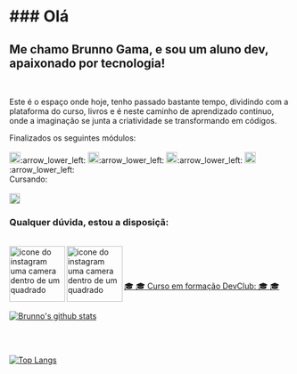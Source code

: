 <h1>### Olá</h1>

<h2>  Me chamo Brunno Gama, e sou um aluno dev, apaixonado por tecnologia!</h2>
<br>
<p> Este é o espaço onde hoje, tenho passado bastante tempo, dividindo com a plataforma do curso, livros e é neste caminho de aprendizado continuo,
onde a imaginação se junta a criatividade se transformando em códigos.
</p>
<p> Finalizados os seguintes módulos: 
<br/>
<br/>
<code><img height="20" src="https://img.shields.io/badge/HTML5-E34F26?style=for-the-badge&logo=html5&logoColor=white"></code>:arrow_lower_left:
<code><img height="20" src="https://img.shields.io/badge/CSS3-1572B6?style=for-the-badge&logo=css3&logoColor=white"></code>:arrow_lower_left:
<code><img height="20" src="https://img.shields.io/badge/GIT-E44C30?style=for-the-badge&logo=git&logoColor=white"></code>:arrow_lower_left:
<code><img height="20" src="https://img.shields.io/badge/GitHub-100000?style=for-the-badge&logo=github&logoColor=white"></code>:arrow_lower_left:
<br/>
Cursando:<br/>
<br/><code><img height="19" src="https://img.shields.io/badge/JavaScript-F7DF1E?style=for-the-badge&logo=javascript&logoColor=black"></code><br/>

<h3> Qualquer dúvida, estou a disposiçã:</h3><br/>

<a href="https://www.linkedin.com/in/brunno-gama-6b0087250/">
<img align="left" alt="icone do instagram uma camera dentro de um quadrado" width="100px" 
src="https://img.shields.io/badge/LinkedIn-0077B5?style=for-the-badge&logo=linkedin&logoColor=white" />
</a>

<a href="https://www.instagram.com/brunnocgama/">
<img align="left" alt="icone do instagram uma camera dentro de um quadrado" width="100px" 
src="https://img.shields.io/badge/Instagram-E4405F?style=for-the-badge&logo=instagram&logoColor=white"<br/>
</p>
<br/>
<br/>

<a href="https://rodolfomori.com.br/links/">🎓 :mortar_board: Curso em formação DevClub: 	🎓 :mortar_board:
<br/>
<br />

[![Brunno's github stats](https://github-readme-stats.vercel.app/api?username=Brunnocgama&show_icons=true&theme=buefy)](https://github.com/Brunnocgama/github-readme-stats)

<br />
<br />

[![Top Langs](https://github-readme-stats.vercel.app/api/top-langs/?username=Brunnocgama&layout=compact&show_icons=true&theme=buefy)](https://github.com/Brunnocgama/github-readme-stats)
